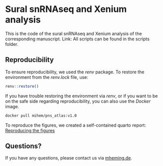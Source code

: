 # Sural snRNAseq and Xenium analysis
This is the code of the sural snRNAseq and Xenium analysis of the corresponding manuscript. Link:
All scripts can be found in the scripts folder.

## Reproducibility
To ensure reproducibility, we used the *renv* package. To restore the environment from the *renv.lock* file, use:

```R
renv::restore()
```

If you have trouble restoring the environment via *renv*, or if you want to be on the safe side regarding reproducibility,
you can also use the *Docker* image.

```bash
docker pull mihem/pns_atlas:v1.0
```

To reproduce the figures, we created a self-contained quarto report: [Reproducing the figures](https://mihem.github.io/pns_atlas/)

## Questions?
If you have any questions, please contact us via [mheming.de](https://www.mheming.de/).
